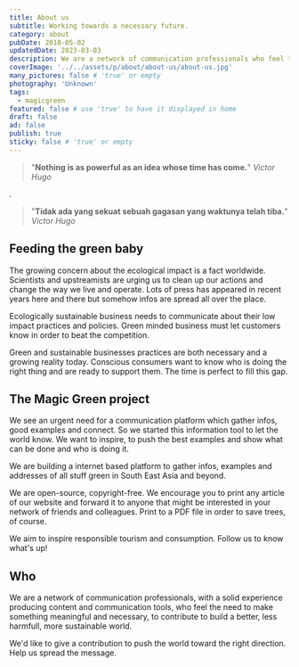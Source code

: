 ```yaml
---
title: About us
subtitle: Working towards a necessary future.
category: about
pubDate: 2018-05-02
updatedDate: 2023-03-03
description: We are a network of communication professionals who feel the need to make something meaningful and necessary. To push the world towards the right direction.
coverImage: '../../assets/p/about/about-us/about-us.jpg'
many_pictures: false # 'true' or empty
photography: 'Unknown'
tags:
  - magicgreen
featured: false # use 'true' to have it displayed in home
draft: false
ad: false
publish: true
sticky: false # 'true' or empty
---
```


> "**Nothing is as powerful as an idea whose time has come.**" _Victor Hugo_

.

> "**Tidak ada yang sekuat sebuah gagasan yang waktunya telah tiba.**" _Victor Hugo_

## Feeding the green baby

The growing concern about the ecological impact is a fact worldwide. Scientists and upstreamists are urging us to clean up our actions and change the way we live and operate. Lots of press has appeared in recent years here and there but somehow infos are spread all over the place.

Ecologically sustainable business needs to communicate about their low impact practices and policies. Green minded business must let customers know in order to beat the competition.

Green and sustainable businesses practices are both necessary and a growing reality today. Conscious consumers want to know who is doing the right thing and are ready to support them. The time is perfect to fill this gap.

## The Magic Green project

We see an urgent need for a communication platform which gather infos, good examples and connect. So we started this information tool to let the world know. We want to inspire, to push the best examples and show what can be done and who is doing it.

We are building a internet based platform to gather infos, examples and addresses of all stuff green in South East Asia and beyond.

We are open-source, copyright-free. We encourage you to print any article of our website and forward it to anyone that might be interested in your network of friends and colleagues. Print to a PDF file in order to save trees, of course.

We aim to inspire responsible tourism and consumption. Follow us to know what's up!

## Who

We are a network of communication professionals, with a solid experience producing content and communication tools, who feel the need to make something meaningful and necessary, to contribute to build a better, less harmfull, more sustainable world.

We'd like to give a contribution to push the world toward the right direction. Help us spread the message.
